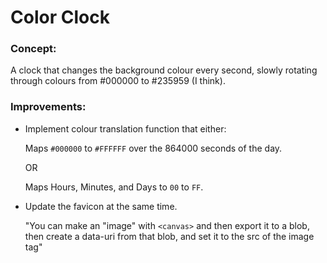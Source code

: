 # Color Clock

### Concept:

A clock that changes the background colour every second, slowly rotating through colours from #000000 to #235959 (I think).

### Improvements:

* Implement colour translation function that either:

   Maps `#000000` to `#FFFFFF` over the 864000 seconds of the day.

   OR

   Maps Hours, Minutes, and Days to `00` to `FF`.

* Update the favicon at the same time.

   "You can make an "image" with `<canvas>` and then export it to a blob, then create a data-uri from that blob, and set it to the src of the image tag"
